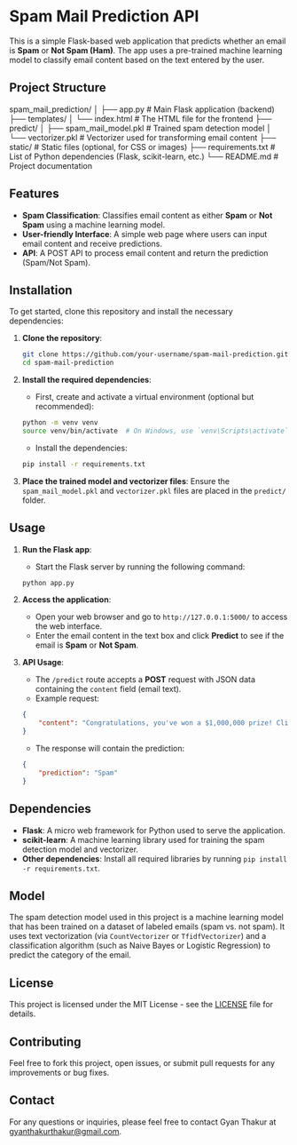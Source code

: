 # Spam Mail Prediction API

This is a simple Flask-based web application that predicts whether an email is **Spam** or **Not Spam (Ham)**. The app uses a pre-trained machine learning model to classify email content based on the text entered by the user.

## Project Structure

spam_mail_prediction/
│
├── app.py # Main Flask application (backend)
├── templates/
│ └── index.html # The HTML file for the frontend
├── predict/
│ ├── spam_mail_model.pkl # Trained spam detection model
│ └── vectorizer.pkl # Vectorizer used for transforming email content
├── static/ # Static files (optional, for CSS or images)
├── requirements.txt # List of Python dependencies (Flask, scikit-learn, etc.)
└── README.md # Project documentation


## Features

- **Spam Classification**: Classifies email content as either **Spam** or **Not Spam** using a machine learning model.
- **User-friendly Interface**: A simple web page where users can input email content and receive predictions.
- **API**: A POST API to process email content and return the prediction (Spam/Not Spam).

## Installation

To get started, clone this repository and install the necessary dependencies:

1. **Clone the repository**:
    ```bash
    git clone https://github.com/your-username/spam-mail-prediction.git
    cd spam-mail-prediction
    ```

2. **Install the required dependencies**:
    - First, create and activate a virtual environment (optional but recommended):
    ```bash
    python -m venv venv
    source venv/bin/activate  # On Windows, use `venv\Scripts\activate`
    ```
    - Install the dependencies:
    ```bash
    pip install -r requirements.txt
    ```

3. **Place the trained model and vectorizer files**:
    Ensure the `spam_mail_model.pkl` and `vectorizer.pkl` files are placed in the `predict/` folder.

## Usage

1. **Run the Flask app**:
    - Start the Flask server by running the following command:
    ```bash
    python app.py
    ```

2. **Access the application**:
    - Open your web browser and go to `http://127.0.0.1:5000/` to access the web interface.
    - Enter the email content in the text box and click **Predict** to see if the email is **Spam** or **Not Spam**.

3. **API Usage**:
    - The `/predict` route accepts a **POST** request with JSON data containing the `content` field (email text).
    - Example request:
    ```json
    {
        "content": "Congratulations, you've won a $1,000,000 prize! Click here to claim it."
    }
    ```
    - The response will contain the prediction:
    ```json
    {
        "prediction": "Spam"
    }
    ```

## Dependencies

- **Flask**: A micro web framework for Python used to serve the application.
- **scikit-learn**: A machine learning library used for training the spam detection model and vectorizer.
- **Other dependencies**: Install all required libraries by running `pip install -r requirements.txt`.

## Model

The spam detection model used in this project is a machine learning model that has been trained on a dataset of labeled emails (spam vs. not spam). It uses text vectorization (via `CountVectorizer` or `TfidfVectorizer`) and a classification algorithm (such as Naive Bayes or Logistic Regression) to predict the category of the email.

## License

This project is licensed under the MIT License - see the [LICENSE](LICENSE) file for details.

## Contributing

Feel free to fork this project, open issues, or submit pull requests for any improvements or bug fixes.

## Contact

For any questions or inquiries, please feel free to contact Gyan Thakur at gyanthakurthakur@gmail.com.

